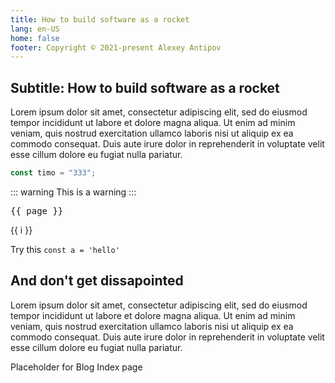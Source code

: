 ```yaml
---
title: How to build software as a rocket
lang: en-US
home: false
footer: Copyright © 2021-present Alexey Antipov
---
```


<script setup>
import { useData } from 'vitepress'
const { page } = useData()
</script>

## Subtitle: How to build software as a rocket

Lorem ipsum dolor sit amet, consectetur adipiscing elit, sed do
eiusmod tempor incididunt ut labore et dolore magna aliqua. Ut enim ad
minim veniam, quis nostrud exercitation ullamco laboris nisi ut
aliquip ex ea commodo consequat. Duis aute irure dolor in
reprehenderit in voluptate velit esse cillum dolore eu fugiat nulla
pariatur.

```ts
const timo = "333";
```

::: warning
This is a warning
:::

<pre>{{ page }}</pre>

<span v-for="i in 3">{{ i }} </span>

Try this `const a = 'hello'`

## And don't get dissapointed

Lorem ipsum dolor sit amet, consectetur adipiscing elit, sed do
eiusmod tempor incididunt ut labore et dolore magna aliqua. Ut enim ad
minim veniam, quis nostrud exercitation ullamco laboris nisi ut
aliquip ex ea commodo consequat. Duis aute irure dolor in
reprehenderit in voluptate velit esse cillum dolore eu fugiat nulla
pariatur.

<div class="mt-2">
Placeholder for Blog Index page
</div>
